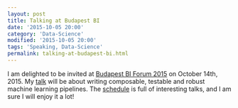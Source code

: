 ```yaml
---
layout: post
title: Talking at Budapest BI
date: '2015-10-05 20:00'
category: 'Data-Science'
modified: '2015-10-05 20:00'
tags: 'Speaking, Data-Science'
permalink: talking-at-budapest-bi.html
---
```


I am delighted to be invited at [Budapest BI Forum
2015](http://budapestbiforum.hu/) on October 14th, 2015. My
[talk](https://budapestbi2015.sched.org/event/a4dfe3dbd53ca8b92a21ca2f80d214f6)
will be about writing composable, testable and robust machine learning
pipelines. The [schedule](https://budapestbi2015.sched.org/) is full of
interesting talks, and I am sure I will enjoy it a lot!
